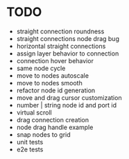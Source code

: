 # TODO

- straight connection roundness
- straight connections node drag bug
- horizontal straight connections
- assign layer behavior to connection
- connection hover behavior
- same node cycle
- move to nodes autoscale
- move to nodes smooth
- refactor node id generation
- move and drag cursor customization
- number | string node id and port id
- virtual scroll
- drag connection creation
- node drag handle example
- snap nodes to grid
- unit tests
- e2e tests
